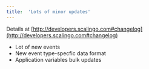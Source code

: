 ```yaml
---
title:	'Lots of minor updates'
---
```


Details at [http://developers.scalingo.com#changelog](http://developers.scalingo.com#changelog)

* Lot of new events
* New event type-specfic data format
* Application variables bulk updates
